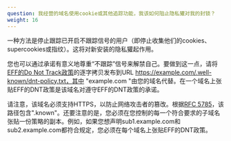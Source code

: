 ```yaml
---
question: 我经营的域名使用cookie或其他追踪功能，我该如何阻止隐私獾对我的封锁？
weight: 16
---
```

一种方法是停止跟踪已开启不跟踪信号的用户（即停止收集他们的cookies、supercookies或指纹）。这将对新安装的隐私獾起作用。

您也可以通过承诺有意义地尊重“不跟踪”信号来解禁自己。要做到这一点，请将[EFF的Do Not Track政策](https://www.eff.org/dnt-policy)的逐字拷贝发布到URL https://example.com/.well-known/dnt-policy.txt，其中 "example.com "由您的域名代替。在一个域名上张贴EFF的DNT政策是该域名对遵守EFF的DNT政策的承诺。

请注意，该域名必须支持HTTPS，以防止网络攻击者的篡改。根据[RFC 5785](https://tools.ietf.org/html/rfc5785)，该路径包含".known"。还要注意的是，您必须在您控制的每一个符合要求的子域名张贴一份策略的副本。例如，如果您想声明sub1.example.com和sub2.example.com都符合规定，您必须在每个域名上张贴EFF的DNT政策。
